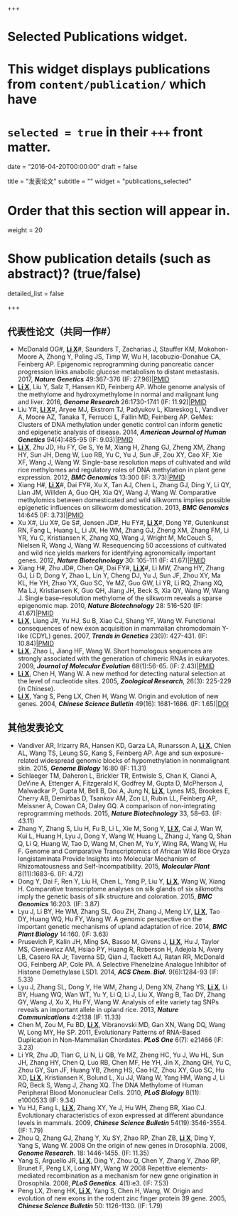 +++
# Selected Publications widget.
# This widget displays publications from `content/publication/` which have
# `selected = true` in their `+++` front matter.

date = "2016-04-20T00:00:00"
draft = false

title = "发表论文"
subtitle = ""
widget = "publications_selected"

# Order that this section will appear in.
weight = 20

# Show publication details (such as abstract)? (true/false)
detailed_list = false

+++

## 代表性论文（共同一作#）
* McDonald OG#, <u>**Li X**</u>#, Saunders T, Zacharias J, Stauffer KM, Mokohon-Moore A, Zhong Y, Poling JS, Timp W, Wu H, Iacobuzio-Donahue CA, Feinberg AP. Epigenomic reprogramming during pancreatic cancer progression links anabolic glucose metabolism to distant metastasis. 2017, ***Nature Genetics*** 49:367-376 (IF: 27.96)|[PMID](https://www.ncbi.nlm.nih.gov/pubmed/28092686)
* <u>**Li X**</u>, Liu Y, Salz T, Hansen KD, Feinberg AP. Whole genome analysis of the methylome and hydroxymethylome in normal and malignant lung and liver. 2016, ***Genome Research*** 26:1730-1741 (IF: 11.92)|[PMID](https://www.ncbi.nlm.nih.gov/pubmed/27737935)
* Liu Y#, <u>**Li X**</u>#, Aryee MJ, Ekstrom TJ, Padyukov L, Klareskog L, Vandiver A, Moore AZ, Tanaka T, Ferrucci L, Fallin MD, Feinberg AP. GeMes: Clusters of DNA methylation under genetic control can inform genetic and epigenetic analysis of disease. 2014, ***American Journal of Human Genetics*** 94(4):485-95 (IF: 9.03)|[PMID](https://www.ncbi.nlm.nih.gov/pubmed/24656863)
* <u>**Li X**</u>, Zhu JD, Hu FY, Ge S, Ye M,  Xiang H, Zhang GJ, Zheng XM, Zhang HY, Sun JH, Deng W, Luo RB, Yu C, Yu J, Sun JF, Zou XY, Cao XF, Xie XF, Wang J, Wang W. Single-base resolution maps of cultivated and wild rice methylomes and regulatory roles of DNA methylation in plant gene expression. 2012,  ***BMC Genomics*** 13:300 (IF: 3.73)|[PMID](https://www.ncbi.nlm.nih.gov/pubmed/22747568)
* Xiang H#, <u>**Li X**</u>#, Dai FY#, Xu X, Tan AJ, Chen L, Zhang GJ, Ding Y, Li QY, Lian JM, Willden A, Guo QH, Xia QY, Wang J, Wang W. Comparative methylomics between domesticated and wild silkworms implies possible epigenetic influences on silkworm domestication. 2013, ***BMC Genomics*** 14:645 (IF: 3.73)|[PMID](https://www.ncbi.nlm.nih.gov/pubmed/24059350)
* Xu X#, Liu X#, Ge S#, Jensen JD#, Hu FY#, <u>**Li X**</u>#, Dong Y#, Gutenkunst RN, Fang L, Huang L, Li JX, He WM, Zhang GJ, Zheng XM, Zhang FM, Li YR, Yu C, Kristiansen K, Zhang XQ, Wang J, Wright M, McCouch S, Nielsen R, Wang J, Wang W. Resequencing 50 accessions of cultivated and wild rice yields markers for identifying agronomically important genes. 2012, ***Nature Biotechnology*** 30: 105-111 (IF: 41.67)|[PMID](https://www.ncbi.nlm.nih.gov/pubmed/22158310)
* Xiang H#, Zhu JD#, Chen Q#, Dai FY#, <u>**Li X**</u>#, Li MW, Zhang HY, Zhang GJ, Li D, Dong Y, Zhao L, Lin Y, Cheng DJ, Yu J, Sun JF, Zhou XY, Ma KL, He YH, Zhao YX, Guo SC, Ye MZ, Guo GW, Li YR, Li RQ, Zhang XQ, Ma LJ, Kristiansen K, Guo QH, Jiang JH, Beck S, Xia QY, Wang W, Wang J. Single base–resolution methylome of the silkworm reveals a sparse epigenomic map. 2010, ***Nature Biotechnology*** 28: 516-520 (IF: 41.67)|[PMID](https://www.ncbi.nlm.nih.gov/pubmed/20436463)
* <u>**Li X**</u>, Liang J#, Yu HJ, Su B, Xiao CJ, Shang YF, Wang W. Functional consequences of new exon acquisition in mammalian chromodomain Y-like (CDYL) genes. 2007, ***Trends in Genetics*** 23(9): 427-431. (IF: 10.84)|[PMID](https://www.ncbi.nlm.nih.gov/pubmed/17573145)
* <u>**Li X**</u>, Zhao L, Jiang HF, Wang W. Short homologous sequences are strongly associated with the generation of chimeric RNAs in eukaryotes. 2009, ***Journal of Molecular Evolution*** 68(1):56-65. (IF: 2.43)|[PMID](https://www.ncbi.nlm.nih.gov/pubmed/19089307)
* <u>**Li X**</u>, Chen H, Wang W. A new method for detecting natural selection at the level of nucleotide sites. 2005, ***Zoological Research***, 26(3): 225-229 (in Chinese).
* <u>**Li X**</u>, Yang S, Peng LX, Chen H, Wang W. Origin and evolution of new genes. 2004, ***Chinese Science Bulletin*** 49(16): 1681-1686. (IF: 1.65)|[DOI](https://link.springer.com/article/10.1007/BF03184298)

## 其他发表论文
* Vandiver AR, Irizarry RA, Hansen KD, Garza LA, Runarsson A, <u>**Li X**</u>, Chien AL, Wang TS, Leung SG, Kang S, Feinberg AP. Age and sun exposure-related widespread genomic blocks of hypomethylation in nonmalignant skin. 2015, ***Genome Biology*** 16:80 (IF: 11.31)
* Schlaeger TM, Daheron L, Brickler TR, Entwisle S, Chan K, Cianci A, DeVine A, Ettenger A, Fitzgerald K, Godfrey M, Gupta D, McPherson J, Malwadkar P, Gupta M, Bell B, Doi A, Jung N, <u>**Li X**</u>, Lynes MS, Brookes E, Cherry AB, Demirbas D, Tsankov AM, Zon LI, Rubin LL, Feinberg AP, Meissner A, Cowan CA, Daley GQ. A comparison of non-integrating reprogramming methods. 2015, ***Nature Biotechnology*** 33, 58–63. (IF: 43.11)
* Zhang Y, Zhang S, Liu H, Fu B, Li L, Xie M, Song Y, <u>**Li X**</u>, Cai J, Wan W, Kui L, Huang H, Lyu J, Dong Y, Wang W, Huang L, Zhang J, Yang Q, Shan Q, Li Q, Huang W, Tao D, Wang M, Chen M, Yu Y, Wing RA, Wang W, Hu F. Genome and Comparative Transcriptomics of African Wild Rice Oryza longistaminata Provide Insights into Molecular Mechanism of Rhizomatousness and Self-Incompatibility. 2015, ***Molecular Plant*** 8(11):1683-6. (IF: 4.72)
* Dong Y, Dai F, Ren Y, Liu H, Chen L, Yang P, Liu Y, <u>**Li X**</u>, Wang W, Xiang H. Comparative transcriptome analyses on silk glands of six silkmoths imply the genetic basis of silk structure and coloration. 2015, ***BMC Genomics*** 16:203. (IF: 3.87)
* Lyu J, Li BY, He WM, Zhang SL, Gou ZH, Zhang J, Meng LY, <u>**Li X**</u>, Tao DY, Huang WQ, Hu FY, Wang W. A genomic perspective on the important genetic mechanisms of upland adaptation of rice. 2014, ***BMC Plant Biology*** 14:160. (IF: 3.63)
* Prusevich P, Kalin JH, Ming SA, Basso M, Givens J, <u>**Li X**</u>, Hu J, Taylor MS, Cieniewicz AM, Hsiao PY, Huang R, Roberson H, Adejola N, Avery LB, Casero RA Jr, Taverna SD, Qian J, Tackett AJ, Ratan RR, McDonald OG, Feinberg AP, Cole PA. A Selective Phenelzine Analogue Inhibitor of Histone Demethylase LSD1. 2014, ***ACS Chem. Biol.*** 9(6):1284-93 (IF: 5.33)
* Lyu J, Zhang SL, Dong Y, He WM, Zhang J, Deng XN, Zhang YS, <u>**Li X**</u>, Li BY, Huang WQ, Wan WT, Yu Y, Li Q, Li J, Liu X, Wang B, Tao DY, Zhang GY, Wang J, Xu X, Hu FY, Wang W. Analysis of elite variety tag SNPs reveals an important allele in upland rice. 2013, ***Nature Communications*** 4:2138 (IF: 11.33)
* Chen M, Zou M, Fu BD, <u>**Li X**</u>, Vibranovski MD, Gan XN, Wang DQ, Wang W, Long MY, He SP. 2011, Evolutionary Patterns of RNA-Based Duplication in Non-Mammalian Chordates. ***PLoS One*** 6(7): e21466 (IF: 3.23)
* Li YR, Zhu JD, Tian G, Li N, Li QB, Ye MZ, Zheng HC, Yu J, Wu HL, Sun JH, Zhang HY, Chen Q, Luo RB, Chen MF, He YH, Jin X, Zhang QH, Yu C, Zhou GY, Sun JF, Huang YB, Zheng HS, Cao HZ, Zhou XY, Guo SC, Hu XD, <u>**Li X**</u>, Kristiansen K, Bolund L, Xu JJ, Wang W, Yang HM, Wang J, Li RQ, Beck S, Wang J, Zhang XQ. The DNA Methylome of Human Peripheral Blood Mononuclear Cells. 2010, ***PLoS Biology*** 8(11): e1000533 (IF: 9.34)
* Yu HJ, Fang L, <u>**Li X**</u>, Zhang XY, Ye J, Hu WH, Zheng BR, Xiao CJ. Evolutionary characteristics of exon expressed at different abundance levels in mammals. 2009, ***Chinese Science Bulletin*** 54(19):3546-3554. (IF: 1.79)
* Zhou Q, Zhang GJ, Zhang Y, Xu SY, Zhao RP, Zhan ZB, <u>**Li X**</u>, Ding Y, Yang S, Wang W. 2008 On the origin of new genes in Drosophila. 2008, ***Genome Research***. 18: 1446-1455. (IF: 11.35)
* Yang S, Arguello JR, <u>**Li X**</u>, Ding Y, Zhou Q, Chen Y, Zhang Y, Zhao RP, Brunet F, Peng LX, Long MY, Wang W 2008 Repetitive elements-mediated recombination as a mechanism for new gene origination in Drosophila. 2008, ***PLoS Genetics***. 4(1):e3. (IF: 7.53)
* Peng LX, Zheng HK, <u>**Li X**</u>, Yang S, Chen H, Wang, W. Origin and evolution of new exons in the rodent zinc finger protein 39 gene. 2005, ***Chinese Science Bulletin*** 50: 1126-1130. (IF: 1.79)

